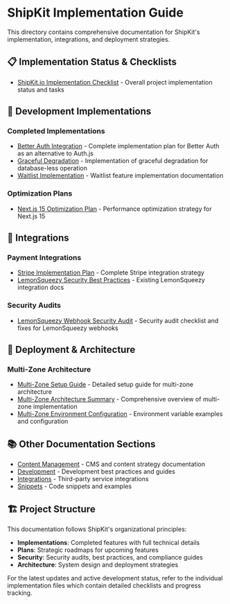 # ShipKit Implementation Guide

This directory contains comprehensive documentation for ShipKit's implementation, integrations, and deployment strategies.

## 📋 Implementation Status & Checklists

- [ShipKit.io Implementation Checklist](./shipkit-io-implementation-checklist.md) - Overall project implementation status and tasks

## 🔧 Development Implementations

### Completed Implementations

- [Better Auth Integration](./development/implementations/better-auth-implementation.md) - Complete implementation plan for Better Auth as an alternative to Auth.js
- [Graceful Degradation](./development/implementations/GRACEFUL_DEGRADATION_COMPLETE.md) - Implementation of graceful degradation for database-less operation
- [Waitlist Implementation](./development/implementations/WAITLIST_IMPLEMENTATION.md) - Waitlist feature implementation documentation

### Optimization Plans  

- [Next.js 15 Optimization Plan](./development/implementations/NEXTJS_15_OPTIMIZATION_PLAN.md) - Performance optimization strategy for Next.js 15

## 🔗 Integrations

### Payment Integrations

- [Stripe Implementation Plan](./integrations/stripe-implementation-plan.md) - Complete Stripe integration strategy
- [LemonSqueezy Security Best Practices](./integrations/lemonsqueezy-webhooks-best-practices.md) - Existing LemonSqueezy integration docs

### Security Audits

- [LemonSqueezy Webhook Security Audit](./integrations/security/LEMONSQUEEZY_WEBHOOK_SECURITY_AUDIT.md) - Security audit checklist and fixes for LemonSqueezy webhooks

## 🚀 Deployment & Architecture

### Multi-Zone Architecture

- [Multi-Zone Setup Guide](./deployment/multi-zone-setup.md) - Detailed setup guide for multi-zone architecture
- [Multi-Zone Architecture Summary](./deployment/multi-zone-summary.md) - Comprehensive overview of multi-zone implementation
- [Multi-Zone Environment Configuration](./deployment/multi-zone-env-example.md) - Environment variable examples and configuration

## 📚 Other Documentation Sections

- [Content Management](./content-management/) - CMS and content strategy documentation
- [Development](./development/) - Development best practices and guides  
- [Integrations](./integrations/) - Third-party service integrations
- [Snippets](./snippets/) - Code snippets and examples

## 🏗️ Project Structure

This documentation follows ShipKit's organizational principles:

- **Implementations**: Completed features with full technical details
- **Plans**: Strategic roadmaps for upcoming features
- **Security**: Security audits, best practices, and compliance guides
- **Architecture**: System design and deployment strategies

For the latest updates and active development status, refer to the individual implementation files which contain detailed checklists and progress tracking.
